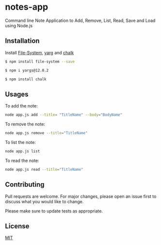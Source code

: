 # notes-app
Command line Note Application to Add, Remove, List, Read, Save and Load using Node.js 

## Installation 
Install [File-System](https://www.npmjs.com/package/file-system), [yarg](https://www.npmjs.com/package/yargs) and [chalk](https://www.npmjs.com/package/chalk)

```bash
$ npm install file-system --save

$ npm i yargs@12.0.2

$ npm install chalk

```
## Usages
To add the note:
```bash
node app.js add --title= "TitleName" --body="BodyName"
```
To remove the note:
```bash
node app.js remove --title="TitleName"
```
To list the note:
```bash
node app.js list 
```

To read the note:
```bash
node app.js read --title="TitleName"
```


## Contributing
Pull requests are welcome. For major changes, please open an issue first to discuss what you would like to change.

Please make sure to update tests as appropriate.

## License
[MIT](https://choosealicense.com/licenses/mit/)
